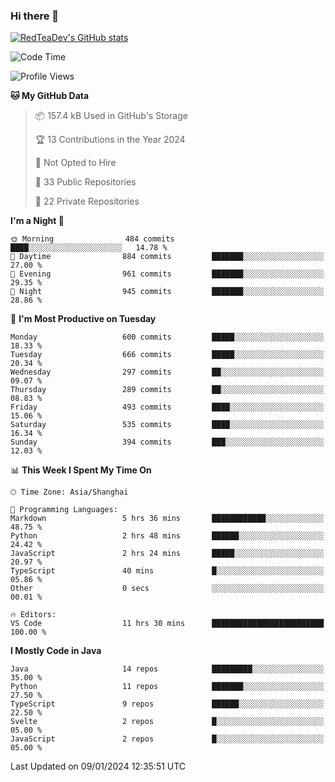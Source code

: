 ### Hi there 👋

<!--
**RedTeaDev/RedTeaDev** is a ✨ _special_ ✨ repository because its `README.md` (this file) appears on your GitHub profile.

Here are some ideas to get you started:

- 🔭 I’m currently working on ...
- 🌱 I’m currently learning ...
- 👯 I’m looking to collaborate on ...
- 🤔 I’m looking for help with ...
- 💬 Ask me about ...
- 📫 How to reach me: ...
- 😄 Pronouns: ...
- ⚡ Fun fact: ...
-->

<!--
[![wakatime](https://wakatime.com/badge/user/6b101ed0-04c0-4490-9283-eb61f2efff96.svg)](https://wakatime.com/@6b101ed0-04c0-4490-9283-eb61f2efff96)
!-->

[![RedTeaDev's GitHub stats](https://github-readme-stats.vercel.app/api?username=RedTeaDev)](https://github.com/anuraghazra/github-readme-stats)
<!--
[![willianrod's wakatime stats](https://github-readme-stats.vercel.app/api/wakatime?username=RedTeaDev)](https://github.com/anuraghazra/github-readme-stats)
!-->
<!--START_SECTION:waka-->
![Code Time](http://img.shields.io/badge/Code%20Time-1%2C981%20hrs%2024%20mins-blue)

![Profile Views](http://img.shields.io/badge/Profile%20Views-2-blue)

**🐱 My GitHub Data** 

> 📦 157.4 kB Used in GitHub's Storage 
 > 
> 🏆 13 Contributions in the Year 2024
 > 
> 🚫 Not Opted to Hire
 > 
> 📜 33 Public Repositories 
 > 
> 🔑 22 Private Repositories 
 > 
**I'm a Night 🦉** 

```text
🌞 Morning                484 commits         ████░░░░░░░░░░░░░░░░░░░░░   14.78 % 
🌆 Daytime                884 commits         ███████░░░░░░░░░░░░░░░░░░   27.00 % 
🌃 Evening                961 commits         ███████░░░░░░░░░░░░░░░░░░   29.35 % 
🌙 Night                  945 commits         ███████░░░░░░░░░░░░░░░░░░   28.86 % 
```
📅 **I'm Most Productive on Tuesday** 

```text
Monday                   600 commits         █████░░░░░░░░░░░░░░░░░░░░   18.33 % 
Tuesday                  666 commits         █████░░░░░░░░░░░░░░░░░░░░   20.34 % 
Wednesday                297 commits         ██░░░░░░░░░░░░░░░░░░░░░░░   09.07 % 
Thursday                 289 commits         ██░░░░░░░░░░░░░░░░░░░░░░░   08.83 % 
Friday                   493 commits         ████░░░░░░░░░░░░░░░░░░░░░   15.06 % 
Saturday                 535 commits         ████░░░░░░░░░░░░░░░░░░░░░   16.34 % 
Sunday                   394 commits         ███░░░░░░░░░░░░░░░░░░░░░░   12.03 % 
```


📊 **This Week I Spent My Time On** 

```text
🕑︎ Time Zone: Asia/Shanghai

💬 Programming Languages: 
Markdown                 5 hrs 36 mins       ████████████░░░░░░░░░░░░░   48.75 % 
Python                   2 hrs 48 mins       ██████░░░░░░░░░░░░░░░░░░░   24.42 % 
JavaScript               2 hrs 24 mins       █████░░░░░░░░░░░░░░░░░░░░   20.97 % 
TypeScript               40 mins             █░░░░░░░░░░░░░░░░░░░░░░░░   05.86 % 
Other                    0 secs              ░░░░░░░░░░░░░░░░░░░░░░░░░   00.01 % 

🔥 Editors: 
VS Code                  11 hrs 30 mins      █████████████████████████   100.00 % 
```

**I Mostly Code in Java** 

```text
Java                     14 repos            █████████░░░░░░░░░░░░░░░░   35.00 % 
Python                   11 repos            ███████░░░░░░░░░░░░░░░░░░   27.50 % 
TypeScript               9 repos             ██████░░░░░░░░░░░░░░░░░░░   22.50 % 
Svelte                   2 repos             █░░░░░░░░░░░░░░░░░░░░░░░░   05.00 % 
JavaScript               2 repos             █░░░░░░░░░░░░░░░░░░░░░░░░   05.00 % 
```




 Last Updated on 09/01/2024 12:35:51 UTC
<!--END_SECTION:waka-->


